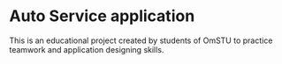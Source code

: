 # Auto Service application

This is an educational project created by students of OmSTU to practice teamwork and application designing skills.
